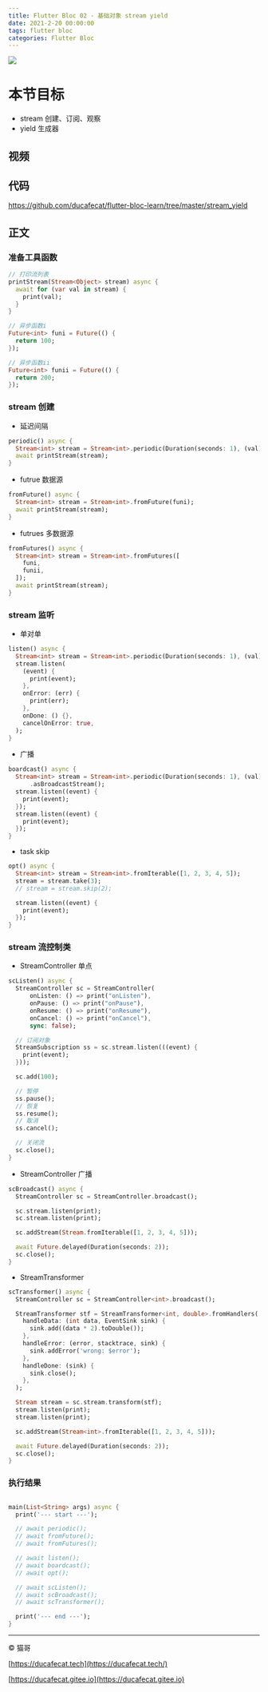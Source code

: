 ```yaml
---
title: Flutter Bloc 02 - 基础对象 stream yield
date: 2021-2-20 00:00:00
tags: flutter bloc
categories: Flutter Bloc
---
```


![](2021-02-21-09-11-23.png)

# 本节目标

- stream 创建、订阅、观察
- yield 生成器

## 视频

## 代码

https://github.com/ducafecat/flutter-bloc-learn/tree/master/stream_yield

## 正文

### 准备工具函数

```dart
// 打印流列表
printStream(Stream<Object> stream) async {
  await for (var val in stream) {
    print(val);
  }
}

// 异步函数i
Future<int> funi = Future(() {
  return 100;
});

// 异步函数ii
Future<int> funii = Future(() {
  return 200;
});
```

### stream 创建

- 延迟间隔

```dart
periodic() async {
  Stream<int> stream = Stream<int>.periodic(Duration(seconds: 1), (val) => val);
  await printStream(stream);
}
```

- futrue 数据源

```dart
fromFuture() async {
  Stream<int> stream = Stream<int>.fromFuture(funi);
  await printStream(stream);
}
```

- futrues 多数据源

```dart
fromFutures() async {
  Stream<int> stream = Stream<int>.fromFutures([
    funi,
    funii,
  ]);
  await printStream(stream);
}
```

### stream 监听

- 单对单

```dart
listen() async {
  Stream<int> stream = Stream<int>.periodic(Duration(seconds: 1), (val) => val);
  stream.listen(
    (event) {
      print(event);
    },
    onError: (err) {
      print(err);
    },
    onDone: () {},
    cancelOnError: true,
  );
}
```

- 广播

```dart
boardcast() async {
  Stream<int> stream = Stream<int>.periodic(Duration(seconds: 1), (val) => val)
      .asBroadcastStream();
  stream.listen((event) {
    print(event);
  });
  stream.listen((event) {
    print(event);
  });
}
```

- task skip

```dart
opt() async {
  Stream<int> stream = Stream<int>.fromIterable([1, 2, 3, 4, 5]);
  stream = stream.take(3);
  // stream = stream.skip(2);

  stream.listen((event) {
    print(event);
  });
}
```

### stream 流控制类

- StreamController 单点

```dart
scListen() async {
  StreamController sc = StreamController(
      onListen: () => print("onListen"),
      onPause: () => print("onPause"),
      onResume: () => print("onResume"),
      onCancel: () => print("onCancel"),
      sync: false);

  // 订阅对象
  StreamSubscription ss = sc.stream.listen(((event) {
    print(event);
  }));

  sc.add(100);

  // 暂停
  ss.pause();
  // 恢复
  ss.resume();
  // 取消
  ss.cancel();

  // 关闭流
  sc.close();
}
```

- StreamController 广播

```dart
scBroadcast() async {
  StreamController sc = StreamController.broadcast();

  sc.stream.listen(print);
  sc.stream.listen(print);

  sc.addStream(Stream.fromIterable([1, 2, 3, 4, 5]));

  await Future.delayed(Duration(seconds: 2));
  sc.close();
}

```

- StreamTransformer

```dart
scTransformer() async {
  StreamController sc = StreamController<int>.broadcast();

  StreamTransformer stf = StreamTransformer<int, double>.fromHandlers(
    handleData: (int data, EventSink sink) {
      sink.add((data * 2).toDouble());
    },
    handleError: (error, stacktrace, sink) {
      sink.addError('wrong: $error');
    },
    handleDone: (sink) {
      sink.close();
    },
  );

  Stream stream = sc.stream.transform(stf);
  stream.listen(print);
  stream.listen(print);

  sc.addStream(Stream<int>.fromIterable([1, 2, 3, 4, 5]));

  await Future.delayed(Duration(seconds: 2));
  sc.close();
}
```

### 执行结果

```dart

main(List<String> args) async {
  print('--- start ---');

  // await periodic();
  // await fromFuture();
  // await fromFutures();

  // await listen();
  // await boardcast();
  // await opt();

  // await scListen();
  // await scBroadcast();
  // await scTransformer();

  print('--- end ---');
}

```

---

© 猫哥

[https://ducafecat.tech](https://ducafecat.tech/)

[https://ducafecat.gitee.io](https://ducafecat.gitee.io)
